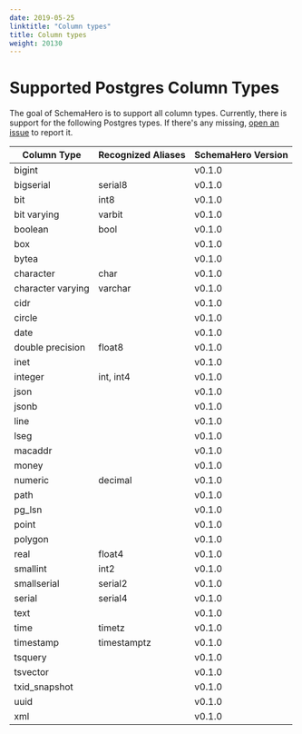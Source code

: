 ```yaml
---
date: 2019-05-25
linktitle: "Column types"
title: Column types
weight: 20130
---
```


# Supported Postgres Column Types

The goal of SchemaHero is to support all column types. Currently, there is support for the following Postgres types. If there's any missing, [open an issue](https://github.com/schemahero/schemahero/issues/new) to report it.

| Column Type | Recognized Aliases | SchemaHero Version |
|-------------|--------------------|--------------------|
|  bigint | | v0.1.0 |
|  bigserial | serial8 | v0.1.0 |
|  bit | int8 | v0.1.0 |
|  bit varying | varbit | v0.1.0 |
|  boolean | bool | v0.1.0 |
|  box | | v0.1.0 |
|  bytea | | v0.1.0 |
|  character | char | v0.1.0 |
|  character varying | varchar | v0.1.0 |
|  cidr | | v0.1.0 |
|  circle | | v0.1.0 |
|  date | | v0.1.0 |
|  double precision | float8 | v0.1.0 |
|  inet | | v0.1.0 |
|  integer | int, int4 | v0.1.0 |
|  json | | v0.1.0 |
|  jsonb | | v0.1.0 |
|  line | | v0.1.0 |
|  lseg | | v0.1.0 |
|  macaddr | | v0.1.0 |
|  money | | v0.1.0 |
|  numeric | decimal | v0.1.0 |
|  path | | v0.1.0 |
|  pg_lsn | | v0.1.0 |
|  point | | v0.1.0 |
|  polygon | | v0.1.0 |
|  real | float4 | v0.1.0 |
|  smallint | int2 | v0.1.0 |
|  smallserial | serial2 | v0.1.0 |
|  serial | serial4 | v0.1.0 |
|  text | | v0.1.0 |
|  time | timetz | v0.1.0 |
|  timestamp | timestamptz | v0.1.0 |
|  tsquery | | v0.1.0 |
|  tsvector | | v0.1.0 |
|  txid_snapshot | | v0.1.0 |
|  uuid | | v0.1.0 |
|  xml | | v0.1.0 |

